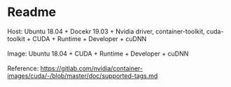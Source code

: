 # Readme
Host: Ubuntu 18.04 + Docekr 19.03 + Nvidia driver, container-toolkit, cuda-toolkit + CUDA + Runtime + Developer + cuDNN</br>
</br>
Image: Ubuntu 18.04 + CUDA + Runtime + Developer + cuDNN</br>
</br>
Reference: https://gitlab.com/nvidia/container-images/cuda/-/blob/master/doc/supported-tags.md
